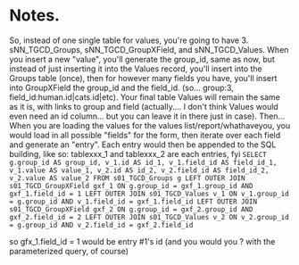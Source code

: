 # Notes.


So, instead of one single table for values, you're going to have 3. sNN_TGCD_Groups, sNN_TGCD_GroupXField, and sNN_TGCD_Values. When you insert a new "value", you'll generate the group_id, same as now, but instead of just inserting it into the Values record, you'll insert into the Groups table (once), then for however many fields you have, you'll insert into GroupXField the group_id and the field_id. (so... group:3, field_id:human.id|cats.id|etc). Your final table Values will remain the same as it is, with links to group and field (actually.... I don't think Values would even need an id column... but you can leave it in there just in case). Then...
When you are loading the values for the values list/report/whathaveyou, you would load in all possible "fields" for the form, then iterate over each field and generate an "entry". Each entry would then be appended to the SQL building, like so: tablexxx_1 and tablexxx_2 are each entries, fyi
`SELECT
g.group_id AS group_id,
v_1.id AS id_1,
v_1.field_id AS field_id_1,
v_1.value AS value_1,
v_2.id AS id_2,
v_2.field_id AS field_id_2,
v_2.value AS value_2
FROM
s01_TGCD_Groups g
LEFT OUTER JOIN s01_TGCD_GroupXField gxf_1 ON g.group_id = gxf_1.group_id AND gxf_1.field_id = 1
LEFT OUTER JOIN s01_TGCD_Values v_1 ON v_1.group_id = g.group_id AND v_1.field_id = gxf_1.field_id
LEFT OUTER JOIN s01_TGCD_GroupXField gxf_2 ON g.group_id = gxf_2.group_id AND gxf_2.field_id = 2
LEFT OUTER JOIN s01_TGCD_Values v_2 ON v_2.group_id = g.group_id AND v_2.field_id = gxf_2.field_id`

so gfx_1.field_id = 1 would be entry #1's id (and you would you ? with the parameterized query, of course)
